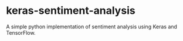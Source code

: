 # keras-sentiment-analysis
A simple python implementation of sentiment analysis using Keras and TensorFlow.
